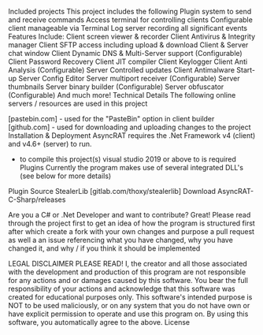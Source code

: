 Included projects
This project includes the following
Plugin system to send and receive commands
Access terminal for controlling clients
Configurable client manageable via Terminal
Log server recording all significant events
Features Include:
Client screen viewer & recorder
Client Antivirus & Integrity manager
Client SFTP access including upload & download
Client & Server chat window
Client Dynamic DNS & Multi-Server support (Configurable)
Client Password Recovery
Client JIT compiler
Client Keylogger
Client Anti Analysis (Configurable)
Server Controlled updates
Client Antimalware Start-up
Server Config Editor
Server multiport receiver (Configurable)
Server thumbnails
Server binary builder (Configurable)
Server obfuscator (Configurable)
And much more!
Technical Details
The following online servers / resources are used in this project

[pastebin.com] - used for the "PasteBin" option in client builder
[github.com] - used for downloading and uploading changes to the project
Installation & Deployment
AsyncRAT requires the .Net Framework v4 (client) and v4.6+ (server) to run.

- to compile this project(s) visual studio 2019 or above to is required
Plugins
Currently the program makes use of several integrated DLL's (see below for more details)

Plugin	Source
StealerLib	[gitlab.com/thoxy/stealerlib]
Download
AsyncRAT-C-Sharp/releases

Are you a C# or .Net Developer and want to contribute?
Great!
Please read through the project first to get an idea of how the program is structured first after which create a fork with your own changes and purpose a pull request as well a an issue referencing what you have changed, why you have changed it, and why / if you think it should be implemented


LEGAL DISCLAIMER PLEASE READ!
I, the creator and all those associated with the development and production of this program are not responsible for any actions and or damages caused by this software. You bear the full responsibility of your actions and acknowledge that this software was created for educational purposes only. This software's intended purpose is NOT to be used maliciously, or on any system that you do not have own or have explicit permission to operate and use this program on. By using this software, you automatically agree to the above.
License
